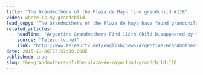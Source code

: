 ```yaml
---
title: "The Grandmothers of the Plaza de Mayo find grandchild #118"
video: where-is-my-grandchild
lead_copy: "The Grandmothers of the Plaza de Mayo have found grandchild #118 -- the grandson of one of the group's 12 co-founders. Their story is one of horror, bravery and ultimately hope."
related_articles:
  - headline: "Argentine Grandmothers Find 118th Child Disappeared by Military"
    source: "Telesurtv.net"
    link: "http://www.telesurtv.net/english/news/Argentine-Grandmothers-Find-118th-Child-Disappeared-by-Military-20151105-0049.html"
date: 2015-11-06T15:57:00.000Z
published: true
slug: the-grandmothers-of-the-plaza-de-mayo-find-grandchild-118
---
```


